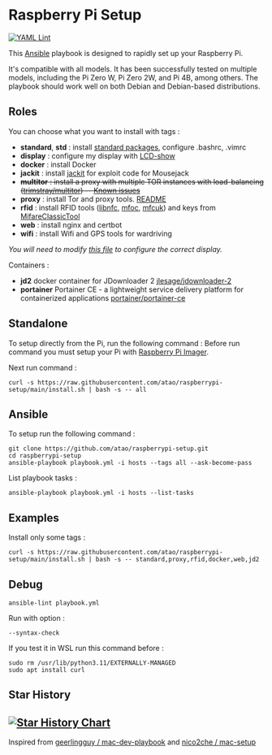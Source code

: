 # Raspberry Pi Setup

[![YAML Lint](https://github.com/atao/raspberrypi-setup/actions/workflows/main.yml/badge.svg)](https://github.com/atao/raspberrypi-setup/actions/workflows/main.yml)

This [Ansible](https://www.ansible.com/) playbook is designed to rapidly set up your Raspberry Pi.

It's compatible with all models. It has been successfully tested on multiple models, including the Pi Zero W, Pi Zero 2W, and Pi 4B, among others. The playbook should work well on both Debian and Debian-based distributions.

## Roles

You can choose what you want to install with tags :

- **standard**, **std** : install [standard packages](roles/standard/vars/main.yml), configure .bashrc, .vimrc
- **display** : configure my display with [LCD-show](https://github.com/goodtft/LCD-show)
- **docker** : install Docker
- **jackit** : install [jackit](https://github.com/insecurityofthings/jackit) for exploit code for Mousejack
- ~~**multitor** : install a proxy with multiple TOR instances with load-balancing ([trimstray/multitor](https://github.com/trimstray/multitor)) -- [Known issues](https://github.com/atao/raspberrypi-setup/blob/main/roles/multitor/README.md)~~
- **proxy** : install Tor and proxy tools. [README](roles/proxy/README.md)
- **rfid** : install RFID tools ([libnfc](https://github.com/nfc-tools/libnfc), [mfoc](https://github.com/nfc-tools/mfoc), [mfcuk](https://github.com/nfc-tools/mfcuk)) and keys from [MifareClassicTool](https://github.com/ikarus23/MifareClassicTool/tree/master/Mifare%20Classic%20Tool/app/src/main/assets/key-files)
- **web** : install nginx and certbot
- **wifi** : install Wifi and GPS tools for wardriving

_You will need to modify [this file](roles/display/tasks/main.yml) to configure the correct display._

Containers :
- **jd2** docker container for JDownloader 2 [jlesage/jdownloader-2](https://github.com/jlesage/docker-jdownloader-2)
- **portainer** Portainer CE - a lightweight service delivery platform for containerized applications [portainer/portainer-ce](https://hub.docker.com/r/portainer/portainer-ce)

## Standalone

To setup directly from the Pi, run the following command :
Before run command you must setup your Pi with [Raspberry Pi Imager](https://www.raspberrypi.org/software/).

Next run command :

```
curl -s https://raw.githubusercontent.com/atao/raspberrypi-setup/main/install.sh | bash -s -- all
```

## Ansible

To setup run the following command :

```
git clone https://github.com/atao/raspberrypi-setup.git
cd raspberrypi-setup
ansible-playbook playbook.yml -i hosts --tags all --ask-become-pass
```

List playbook tasks :
```
ansible-playbook playbook.yml -i hosts --list-tasks
```

## Examples
Install only some tags :
```
curl -s https://raw.githubusercontent.com/atao/raspberrypi-setup/main/install.sh | bash -s -- standard,proxy,rfid,docker,web,jd2
```

## Debug
```
ansible-lint playbook.yml
```
Run with option :
```
--syntax-check
```
If you test it in WSL run this command before :
```
sudo rm /usr/lib/python3.11/EXTERNALLY-MANAGED
sudo apt install curl
```

## Star History
[![Star History Chart](https://api.star-history.com/svg?repos=atao/raspberrypi-setup&Date&type=Date)](https://star-history.com/#atao/raspberrypi-setup&Date)
--

Inspired from [geerlingguy / mac-dev-playbook](https://github.com/geerlingguy/mac-dev-playbook) and [nico2che / mac-setup](https://github.com/nico2che/mac-setup)
